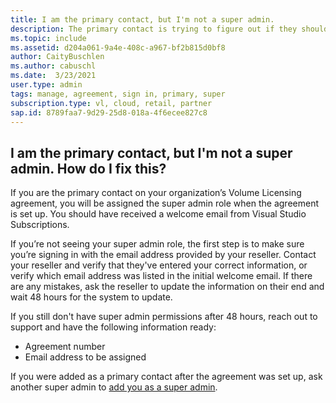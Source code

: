 ```yaml
--- 
title: I am the primary contact, but I'm not a super admin. 
description: The primary contact is trying to figure out if they should have super admin permissions
ms.topic: include 
ms.assetid: d204a061-9a4e-408c-a967-bf2b815d0bf8
author: CaityBuschlen 
ms.author: cabuschl 
ms.date:  3/23/2021
user.type: admin 
tags: manage, agreement, sign in, primary, super 
subscription.type: vl, cloud, retail, partner 
sap.id: 8789faa7-9d29-25d8-018a-4f6ecee827c8
--- 
```


## I am the primary contact, but I'm not a super admin. How do I fix this?

If you are the primary contact on your organization’s Volume Licensing agreement, you will be assigned the super admin role when the agreement is set up. You should have received a welcome email from Visual Studio Subscriptions.

If you’re not seeing your super admin role, the first step is to make sure you’re signing in with the email address provided by your reseller. Contact your reseller and verify that they've entered your correct information, or verify which email address was listed in the initial welcome email. If there are any mistakes, ask the reseller to update the information on their end and wait 48 hours for the system to update. 

If you still don't have super admin permissions after 48 hours, reach out to support and have the following information ready:
- Agreement number
- Email address to be assigned


If you were added as a primary contact after the agreement was set up, ask another super admin to [add you as a super admin](https://docs.microsoft.com/visualstudio/subscriptions/admin-roles#assigning-admins).
